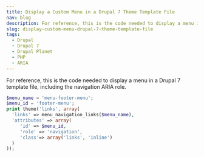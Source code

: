 ```yaml
---
title: Display a Custom Menu in a Drupal 7 Theme Template File
nav: blog
description: For reference, this is the code needed to display a menu in a Drupal 7 template file.
slug: display-custom-menu-drupal-7-theme-template-file
tags:
  - Drupal
  - Drupal 7
  - Drupal Planet
  - PHP
  - ARIA
---
```

For reference, this is the code needed to display a menu in a Drupal 7 template file, including the navigation ARIA role.

~~~php
$menu_name = 'menu-footer-menu';
$menu_id = 'footer-menu';
print theme('links', array(
  'links' => menu_navigation_links($menu_name),
  'attributes' => array(
     'id' => $menu_id,
     'role' => 'navigation',
     'class'=> array('links', 'inline')
  )
));
~~~
